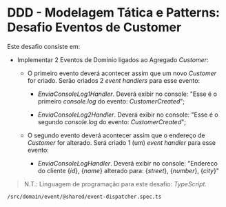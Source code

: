# DDD - Modelagem Tática e Patterns: Desafio Eventos de Customer

Este desafio consiste em:

- Implementar 2 Eventos de Domínio ligados ao Agregado _Customer_:

  - O primeiro evento deverá acontecer assim que um novo _Customer_ for criado. Serão criados 2 _event handlers_ para esse evento:

    - _EnviaConsoleLog1Handler_. Deverá exibir no console: "Esse é o primeiro _console.log_ do evento: _CustomerCreated_";

    - _EnviaConsoleLog2Handler_. Deverá exibir no console: "Esse é o segundo _console.log_ do evento: _CustomerCreated_";

  - O segundo evento deverá acontecer assim que o endereço de _Customer_ for alterado. Será criado 1 (um) _event handler_ para esse evento:

    - _EnviaConsoleLogHandler_. Deverá exibir no console: "Endereco do cliente {_id_}, {_name_} alterado para: {_street_}, {_number_}, {_city_}"

> N.T.: Linguagem de programação para este desafio: _TypeScript_.

```
/src/domain/event/@shared/event-dispatcher.spec.ts
```
